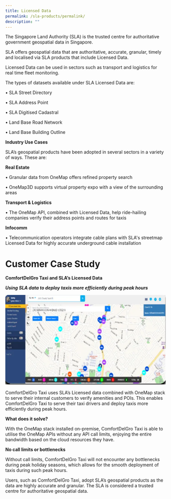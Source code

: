 ```yaml
---
title: Licensed Data
permalink: /sla-products/permalink/
description: ""
---
```

The Singapore Land Authority (SLA) is the trusted centre for authoritative government geospatial data in Singapore. 

SLA offers geospatial data that are authoritative, accurate, granular, timely and localised via SLA products that include Licensed Data. 
 
Licensed Data can be used in sectors such as transport and logistics for real time fleet monitoring. 

The types of datasets available under SLA Licensed Data are: 

• SLA Street Directory

• SLA Address Point

• SLA Digitised Cadastral

• Land Base Road Network

• Land Base Building Outline



**Industry Use Cases**

SLA’s geospatial products have been adopted in several sectors in a variety of ways. These are:  

**Real Estate**

• Granular data from OneMap offers refined property search

• OneMap3D supports virtual property expo with a view of the surrounding areas 

 
**Transport & Logistics**

• The OneMap API, combined with Licensed Data, help ride-hailing companies verify their address points and routes for taxis

**Infocomm**

• Telecommunication operators integrate cable plans with SLA's streetmap Licensed Data for highly accurate underground cable installation



# Customer Case Study

**ComfortDelGro Taxi and SLA’s Licensed Data**  

**_Using SLA data to deploy taxis more efficiently during peak hours_**

![Licensed Data ComfortDelgro Case Study](/images/licensed%20data%20comfortdelgro%20case%20study.PNG)

ComfortDelGro Taxi uses SLA’s Licensed data combined with OneMap stack to serve their internal customers to verify amenities and POIs. This enables ComfortDelGro Taxi to serve their taxi drivers and deploy taxis more efficiently during peak hours.   

  

**What does it solve?**

With the OneMap stack installed on-premise, ComfortDelGro Taxi is able to utilise the OneMap APIs without any API call limits, enjoying the entire bandwidth based on the cloud resources they have. 

  

**No call limits or bottlenecks**

Without call limits, ComfortDelGro Taxi will not encounter any bottlenecks during peak holiday seasons, which allows for the smooth deployment of taxis during such peak hours. 

  

Users, such as ComfortDelGro Taxi, adopt SLA’s geospatial products as the data are highly accurate and granular. The SLA is considered a trusted centre for authoritative geospatial data.